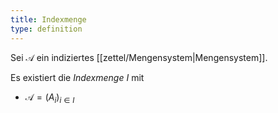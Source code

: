 ```yaml
---
title: Indexmenge
type: definition
---
```


Sei $\mathcal{A}$ ein indiziertes [[zettel/Mengensystem|Mengensystem]].

Es existiert die *Indexmenge* $I$ mit
- $\mathcal{A} = (A_i)_{i \in I}$